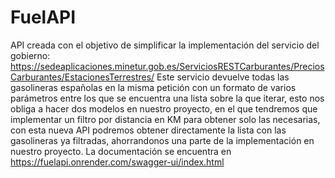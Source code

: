 # FuelAPI
API creada con el objetivo de simplificar la implementación del servicio del gobierno: https://sedeaplicaciones.minetur.gob.es/ServiciosRESTCarburantes/PreciosCarburantes/EstacionesTerrestres/ 
Este servicio devuelve todas las gasolineras españolas en la misma petición con un formato de varios parámetros entre los que se encuentra una lista sobre la que iterar, esto nos obliga a hacer dos modelos en nuestro proyecto, en el que tendremos que implementar un filtro por distancia en KM para obtener solo las necesarias, con esta nueva API podremos obtener directamente la lista con las gasolineras ya filtradas, ahorrandonos una parte de la implementación en nuestro proyecto.
La documentación se encuentra en https://fuelapi.onrender.com/swagger-ui/index.html
